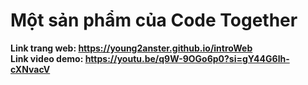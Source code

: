 # Một sản phẩm của Code Together
**Link trang web: https://young2anster.github.io/introWeb <br>
Link video demo: https://youtu.be/q9W-9OGo6p0?si=gY44G6lh-cXNvacV**
